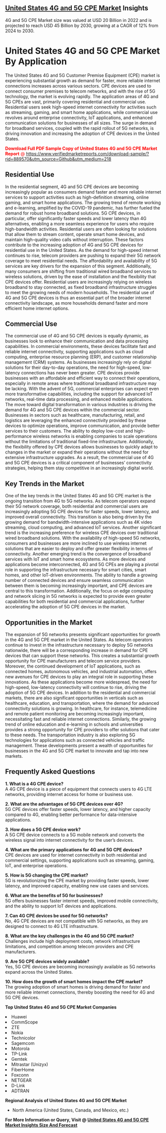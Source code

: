 <h2><a href="https://www.verifiedmarketreports.com/download-sample/?rid=889570&amp;utm_source=Github&amp;utm_medium=218" target="_blank">United States 4G and 5G CPE Market</a> Insights</h2><p>4G and 5G CPE Market size was valued at USD 20 Billion in 2022 and is projected to reach USD 45 Billion by 2030, growing at a CAGR of 12% from 2024 to 2030.</p><p><h1>United States 4G and 5G CPE Market By Application</h1> <p>The United States 4G and 5G Customer Premise Equipment (CPE) market is experiencing substantial growth as demand for faster, more reliable internet connections increases across various sectors. CPE devices are used to connect consumer premises to telecom networks, and with the rise of 5G technology, the market is evolving rapidly. The application areas of 4G and 5G CPEs are vast, primarily covering residential and commercial use. Residential users seek high-speed internet connectivity for activities such as streaming, gaming, and smart home applications, while commercial use revolves around enterprise connectivity, IoT applications, and enhanced communication solutions for businesses of all sizes. The surge in demand for broadband services, coupled with the rapid rollout of 5G networks, is driving innovation and increasing the adoption of CPE devices in the United States. <p><span class=""><span style="color: #ff0000;"><strong>Download Full PDF Sample Copy of United States 4G and 5G CPE Market Report</strong> @ </span><a href="https://www.verifiedmarketreports.com/download-sample/?rid=889570&amp;utm_source=Github&amp;utm_medium=218" target="_blank">https://www.verifiedmarketreports.com/download-sample/?rid=889570&amp;utm_source=Github&amp;utm_medium=218</a></span></p></p> <h2>Residential Use</h2> <p>In the residential segment, 4G and 5G CPE devices are becoming increasingly popular as consumers demand faster and more reliable internet services to support activities such as high-definition streaming, online gaming, and smart home applications. The growing trend of remote working and e-learning, amplified by the COVID-19 pandemic, has further fueled the demand for robust home broadband solutions. 5G CPE devices, in particular, offer significantly faster speeds and lower latency than 4G alternatives, enabling a more seamless experience for users who require high-bandwidth activities. Residential users are often looking for solutions that allow them to stream content, operate smart home devices, and maintain high-quality video calls without interruption. These factors contribute to the increasing adoption of 4G and 5G CPE devices for residential use in the United States. As the demand for high-speed internet continues to rise, telecom providers are pushing to expand their 5G network coverage to meet residential needs. The affordability and availability of 5G services are key drivers for the expansion of this segment. Additionally, many consumers are shifting from traditional wired broadband services to wireless solutions, driven by the ease of installation and the flexibility that CPE devices offer. Residential users are increasingly relying on wireless broadband to stay connected, as fixed broadband infrastructure struggles to meet the growing needs of modern households. The residential use of 4G and 5G CPE devices is thus an essential part of the broader internet connectivity landscape, as more households demand faster and more efficient home internet options. <h2>Commercial Use</h2> <p>The commercial use of 4G and 5G CPE devices is equally dynamic, as businesses look to enhance their communication and data processing capabilities. In commercial environments, these devices facilitate fast and reliable internet connectivity, supporting applications such as cloud computing, enterprise resource planning (ERP), and customer relationship management (CRM) systems. As businesses increasingly rely on digital solutions for their day-to-day operations, the need for high-speed, low-latency connections has never been greater. CPE devices provide businesses with an affordable and efficient way to connect their operations, especially in remote areas where traditional broadband infrastructure may be lacking. With the advent of 5G, commercial enterprises can expect even more transformative capabilities, including the support for advanced IoT networks, real-time data processing, and enhanced mobile applications. The move toward digital transformation in various industries is driving the demand for 4G and 5G CPE devices within the commercial sector. Businesses in sectors such as healthcare, manufacturing, retail, and logistics are leveraging the enhanced connectivity provided by these devices to optimize operations, improve communication, and provide better services to their customers. The ability to deploy low-cost and high-performance wireless networks is enabling companies to scale operations without the limitations of traditional fixed-line infrastructure. Additionally, the flexibility offered by CPE devices allows businesses to quickly adapt to changes in the market or expand their operations without the need for extensive infrastructure upgrades. As a result, the commercial use of 4G and 5G CPE devices is a critical component of businesses’ connectivity strategies, helping them stay competitive in an increasingly digital world. <h2>Key Trends in the Market</h2> <p>One of the key trends in the United States 4G and 5G CPE market is the ongoing transition from 4G to 5G networks. As telecom operators expand their 5G network coverage, both residential and commercial users are increasingly adopting 5G CPE devices for faster speeds, lower latency, and improved overall connectivity. This transition is also being driven by the growing demand for bandwidth-intensive applications such as 4K video streaming, cloud computing, and advanced IoT services. Another significant trend is the increasing preference for wireless CPE devices over traditional wired broadband solutions. With the availability of high-speed 5G networks, consumers and businesses are more inclined to use wireless internet solutions that are easier to deploy and offer greater flexibility in terms of connectivity. Another emerging trend is the convergence of broadband services with IoT and smart home ecosystems. As more devices and applications become interconnected, 4G and 5G CPEs are playing a pivotal role in supporting the infrastructure necessary for smart cities, smart homes, and other IoT-driven environments. The ability to handle a growing number of connected devices and ensure seamless communication between them is becoming increasingly important, and CPE devices are central to this transformation. Additionally, the focus on edge computing and network slicing in 5G networks is expected to provide even greater capabilities for both residential and commercial applications, further accelerating the adoption of 5G CPE devices in the market. <h2>Opportunities in the Market</h2> <p>The expansion of 5G networks presents significant opportunities for growth in the 4G and 5G CPE market in the United States. As telecom operators continue to invest in the infrastructure necessary to deploy 5G networks nationwide, there will be a corresponding increase in demand for CPE devices that can support these networks. This creates a substantial growth opportunity for CPE manufacturers and telecom service providers. Moreover, the continued development of IoT applications, such as connected homes, autonomous vehicles, and industrial automation, offers new avenues for CPE devices to play an integral role in supporting these innovations. As these applications become more widespread, the need for high-speed, low-latency connectivity will continue to rise, driving the adoption of 5G CPE devices. In addition to the residential and commercial markets, there are also significant opportunities in verticals such as healthcare, education, and transportation, where the demand for advanced connectivity solutions is growing. In healthcare, for instance, telemedicine and remote patient monitoring are becoming increasingly important, necessitating fast and reliable internet connections. Similarly, the growing trend of online education and e-learning in schools and universities provides a strong opportunity for CPE providers to offer solutions that cater to these needs. The transportation industry is also exploring 5G technologies for applications such as connected vehicles and traffic management. These developments present a wealth of opportunities for businesses in the 4G and 5G CPE market to innovate and tap into new markets. <h2>Frequently Asked Questions</h2> <p><strong>1. What is a 4G CPE device?</strong> <br> A 4G CPE device is a piece of equipment that connects users to 4G LTE networks, providing internet access for home or business use. </p> <p><strong>2. What are the advantages of 5G CPE devices over 4G?</strong> <br> 5G CPE devices offer faster speeds, lower latency, and higher capacity compared to 4G, enabling better performance for data-intensive applications. </p> <p><strong>3. How does a 5G CPE device work?</strong> <br> A 5G CPE device connects to a 5G mobile network and converts the wireless signal into internet connectivity for the user’s devices. </p> <p><strong>4. What are the primary applications for 4G and 5G CPE devices?</strong> <br> CPE devices are used for internet connectivity in both residential and commercial settings, supporting applications such as streaming, gaming, IoT, and enterprise operations. </p> <p><strong>5. How is 5G changing the CPE market?</strong> <br> 5G is revolutionizing the CPE market by providing faster speeds, lower latency, and improved capacity, enabling new use cases and services. </p> <p><strong>6. What are the benefits of 5G for businesses?</strong> <br> 5G offers businesses faster internet speeds, improved mobile connectivity, and the ability to support IoT devices and applications. </p> <p><strong>7. Can 4G CPE devices be used for 5G networks?</strong> <br> No, 4G CPE devices are not compatible with 5G networks, as they are designed to connect to 4G LTE infrastructure. </p> <p><strong>8. What are the key challenges in the 4G and 5G CPE market?</strong> <br> Challenges include high deployment costs, network infrastructure limitations, and competition among telecom providers and CPE manufacturers. </p> <p><strong>9. Are 5G CPE devices widely available?</strong> <br> Yes, 5G CPE devices are becoming increasingly available as 5G networks expand across the United States. </p> <p><strong>10. How does the growth of smart homes impact the CPE market?</strong> <br> The growing adoption of smart homes is driving demand for faster and more reliable internet connections, thereby boosting the need for 4G and 5G CPE devices. </p> </p><p><strong>Top United States 4G and 5G CPE Market Companies</strong></p><div data-test-id=""><p><li>Huawei</li><li> CommScope</li><li> ZTE</li><li> Nokia</li><li> Technicolor</li><li> Sagemcom</li><li> Motorola</li><li> TP-Link</li><li> Gemtek</li><li> Mitrastar (Unizyx)</li><li> FiberHome</li><li> Foxconn</li><li> NETGEAR</li><li> D-Link</li><li> ADTRAN</li></p><div><strong>Regional Analysis of&nbsp;United States 4G and 5G CPE Market</strong></div><ul><li dir="ltr"><p dir="ltr">North America&nbsp;(United States, Canada, and Mexico, etc.)</p></li></ul><p><strong>For More Information or Query, Visit @&nbsp;</strong><strong><a href="https://www.verifiedmarketreports.com/product/4g-and-5g-cpe-market/?utm_source=Github&amp;utm_medium=218" target="_blank">United States 4G and 5G CPE Market Insights Size And Forecast</a></strong></p></div>
